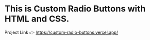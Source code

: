 # This is Custom Radio Buttons with HTML and CSS.

Project Link 👉 https://custom-radio-buttons.vercel.app/